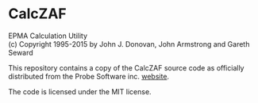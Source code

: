 # CalcZAF

EPMA Calculation Utility            
(c) Copyright 1995-2015 by John J. Donovan, John Armstrong and Gareth Seward

This repository contains a copy of the CalcZAF source code as officially distributed from the
Probe Software inc. [website](http://probesoftware.com/download/CALCZAF_SOURCE-E2.ZIP).

The code is licensed under the MIT license.
